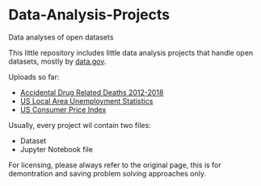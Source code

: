 # Data-Analysis-Projects
Data analyses of open datasets


This little repository includes little data analysis projects that handle open datasets, mostly by [data.gov](https://www.data.gov/).

Uploads so far:
- [Accidental Drug Related Deaths 2012-2018](https://catalog.data.gov/dataset/accidental-drug-related-deaths-january-2012-sept-2015)
- [US Local Area Unemployment Statistics](https://azure.microsoft.com/en-us/services/open-datasets/catalog/us-local-area-unemployment-statistics/)
- [US Consumer Price Index](https://azure.microsoft.com/en-us/services/open-datasets/catalog/us-consumer-price-index/)


Usually, every project wil contain two files:
- Dataset
- Jupyter Notebook file

For licensing, please always refer to the original page, this is for demontration and saving problem solving approaches only.
